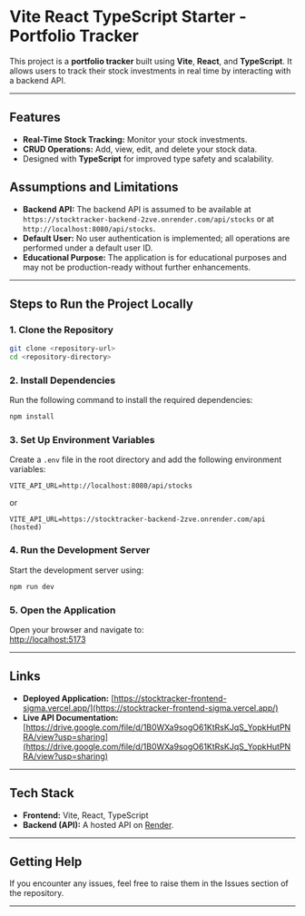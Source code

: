 # Vite React TypeScript Starter - Portfolio Tracker

This project is a **portfolio tracker** built using **Vite**, **React**, and **TypeScript**. It allows users to track their stock investments in real time by interacting with a backend API.

---

## Features

- **Real-Time Stock Tracking:** Monitor your stock investments.
- **CRUD Operations:** Add, view, edit, and delete your stock data.
- Designed with **TypeScript** for improved type safety and scalability.

## Assumptions and Limitations

- **Backend API:** The backend API is assumed to be available at `https://stocktracker-backend-2zve.onrender.com/api/stocks` or at `http://localhost:8080/api/stocks`.
- **Default User:** No user authentication is implemented; all operations are performed under a default user ID.
- **Educational Purpose:** The application is for educational purposes and may not be production-ready without further enhancements.

---

## Steps to Run the Project Locally

### 1. Clone the Repository

```sh
git clone <repository-url>
cd <repository-directory>
```

### 2. Install Dependencies

Run the following command to install the required dependencies:

```sh
npm install
```

### 3. Set Up Environment Variables

Create a `.env` file in the root directory and add the following environment variables:

```env
VITE_API_URL=http://localhost:8080/api/stocks
```
or
```env
VITE_API_URL=https://stocktracker-backend-2zve.onrender.com/api (hosted)
```

### 4. Run the Development Server

Start the development server using:

```sh
npm run dev
```

### 5. Open the Application

Open your browser and navigate to:  
[http://localhost:5173](http://localhost:5173)

---

## Links

- **Deployed Application:** [https://stocktracker-frontend-sigma.vercel.app/](https://stocktracker-frontend-sigma.vercel.app/)
- **Live API Documentation:** [https://drive.google.com/file/d/1B0WXa9sogO61KtRsKJqS_YopkHutPNRA/view?usp=sharing](https://drive.google.com/file/d/1B0WXa9sogO61KtRsKJqS_YopkHutPNRA/view?usp=sharing)

---

## Tech Stack

- **Frontend:** Vite, React, TypeScript
- **Backend (API):** A hosted API on [Render](https://render.com).

---

## Getting Help

If you encounter any issues, feel free to raise them in the Issues section of the repository.

---
